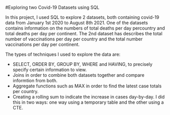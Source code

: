 #Exploring two Covid-19 Datasets using SQL

In this project, I used SQL to explore 2 datasets, both containing covid-19 data from January 1st 2020 to August 8th 2021. One of the datasets contains information on the numbers of total deaths per day percountry and total deaths per day per continent. The 2nd dataset has describes the total number of vaccinations per day per country and the total number vaccinations per day per continent. 

The types of techniques I used to explore the data are:

- SELECT, ORDER BY, GROUP BY, WHERE and HAVING, to precisely specify certain information to view.
- Joins in order to combine both datasets together and compare informtion from both.
- Aggregate functions such as MAX in order to find the latest case totals per country.
- Creating a rolling sum to indicate the increase in cases day-by-day. I did this in two ways: one way using a temporary table and the other using a CTE.
